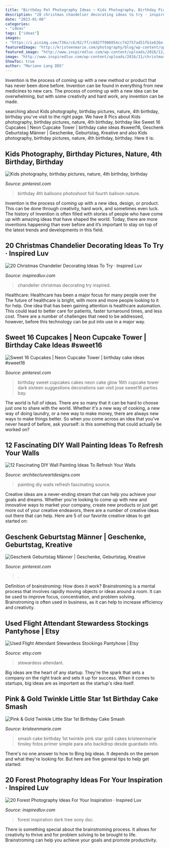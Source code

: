 ```yaml
---
title: "Birthday Pet Photography Ideas ~ Kids Photography, Birthday Pictures, Nature, 4th Birthday, Birthday"
description: "20 christmas chandelier decorating ideas to try · inspired luv"
date: "2023-01-08"
categories:
- "ideas"
tags: ["ideas"]
images:
- "https://i.pinimg.com/736x/c6/82/ff/c682ff986054cc742757ad51fb1e626e--foil-balloons-kid-photography.jpg"
featuredImage: "http://kristeenmarie.com/photography/blog/wp-content/uploads/2017/02/2017-02-28_0002.jpg"
featured_image: "http://www.inspiredluv.com/wp-content/uploads/2016/12/forest_tree_dark_forest_photography.jpg"
image: "http://www.inspiredluv.com/wp-content/uploads/2016/11/christmas-chandelier-idea.jpg"
ShowToc: true
author: "Mariane Lang DDS"
---
```



Invention is the process of coming up with a new method or product that has never been done before. Invention can be found in everything from new medicines to new cars. The process of coming up with a new idea can be overwhelming, but with some creativity and hard work, any invention can be made.

	

		
searching about Kids photography, birthday pictures, nature, 4th birthday, birthday you've visit to the right page. We have 8 Pics about Kids photography, birthday pictures, nature, 4th birthday, birthday like Sweet 16 Cupcakes | Neon Cupcake Tower | birthday cake ideas #sweet16, Geschenk Geburtstag Männer | Geschenke, Geburtstag, Kreative and also Kids photography, birthday pictures, nature, 4th birthday, birthday. Here it is:
		
    
## Kids Photography, Birthday Pictures, Nature, 4th Birthday, Birthday

<img loading=lazy src="https://i.pinimg.com/736x/c6/82/ff/c682ff986054cc742757ad51fb1e626e--foil-balloons-kid-photography.jpg" onerror="this.onerror=null;this.src='https://tse1.mm.bing.net/th?id=OIP._2U7_CSvbRADb920TQNLhwHaLJ&amp;pid=15.1';" alt="Kids photography, birthday pictures, nature, 4th birthday, birthday">

_Source: pinterest.com_

>birthday 4th balloons photoshoot foil fourth balloon nature. 

	

Invention is the process of coming up with a new idea, design, or product. This can be done through creativity, hard work, and sometimes even luck. The history of Invention is often filled with stories of people who have come up with amazing ideas that have shaped the world. Today, there are more inventions happening than ever before and it’s important to stay on top of the latest trends and developments in this field.

    
## 20 Christmas Chandelier Decorating Ideas To Try · Inspired Luv

<img loading=lazy src="http://www.inspiredluv.com/wp-content/uploads/2016/11/christmas-chandelier-idea.jpg" onerror="this.onerror=null;this.src='https://tse2.mm.bing.net/th?id=OIP.wch1J08IEBYmfacn4ltH-gHaJ4&amp;pid=15.1';" alt="20 Christmas Chandelier Decorating Ideas To Try · Inspired Luv">

_Source: inspiredluv.com_

>chandelier christmas decorating try inspired. 

	

Healthcare: Healthcare has been a major focus for many people over the
The future of healthcare is bright, with more and more people looking to it for help. One idea that has been gaining attention is healthcare automation. This could lead to better care for patients, faster turnaround times, and less cost. There are a number of challenges that need to be addressed, however, before this technology can be put into use in a major way.

    
## Sweet 16 Cupcakes | Neon Cupcake Tower | Birthday Cake Ideas #sweet16

<img loading=lazy src="https://i.pinimg.com/736x/33/d5/92/33d5925779108fbf84956258aab6d387.jpg" onerror="this.onerror=null;this.src='https://tse4.mm.bing.net/th?id=OIP.4mr7jvc00xThktcSFIC6iwHaLw&amp;pid=15.1';" alt="Sweet 16 Cupcakes | Neon Cupcake Tower | birthday cake ideas #sweet16">

_Source: pinterest.com_

>birthday sweet cupcakes cakes neon cake glow 16th cupcake tower dark sixteen suggestions decorations san visit jose sweet16 parties bay. 

	

The world is full of ideas. There are so many that it can be hard to choose just one to share with the world. Whether it's a new way of cooking, a new way of doing laundry, or a new way to make money, there are always new ways to make things better. So when you come across an idea that you've never heard of before, ask yourself: is this something that could actually be worked on?

    
## 12 Fascinating DIY Wall Painting Ideas To Refresh Your Walls

<img loading=lazy src="https://www.architectureartdesigns.com/wp-content/uploads/2015/06/713-630x945.jpg" onerror="this.onerror=null;this.src='https://tse1.mm.bing.net/th?id=OIP.e3HIOSilWXy3kgMj5ARM4wHaLH&amp;pid=15.1';" alt="12 Fascinating DIY Wall Painting Ideas To Refresh Your Walls">

_Source: architectureartdesigns.com_

>painting diy walls refresh fascinating source. 

	

Creative ideas are a never-ending stream that can help you achieve your goals and dreams. Whether you're looking to come up with new and innovative ways to market your company, create new products or just get more out of your creative endeavors, there are a number of creative ideas out there that can help. Here are 5 of our favorite creative ideas to get started on: 

    
## Geschenk Geburtstag Männer | Geschenke, Geburtstag, Kreative

<img loading=lazy src="https://i.pinimg.com/736x/01/4c/7e/014c7e4f2ee3b57f2012a54e5b740dd6.jpg" onerror="this.onerror=null;this.src='https://tse3.mm.bing.net/th?id=OIP.EF47DXjn20roFVNZrjbt4AHaJ3&amp;pid=15.1';" alt="Geschenk Geburtstag Männer | Geschenke, Geburtstag, Kreative">

_Source: pinterest.com_

>. 

	

Definition of brainstroming: How does it work?
Brainstroming is a mental process that involves rapidly moving objects or ideas around a room. It can be used to improve focus, concentration, and problem solving. Brainstroming is often used in business, as it can help to increase efficiency and creativity.

    
## Used Flight Attendant Stewardess Stockings Pantyhose | Etsy

<img loading=lazy src="https://i.etsystatic.com/28723701/r/il/b94072/3025316859/il_1588xN.3025316859_7qal.jpg" onerror="this.onerror=null;this.src='https://tse3.mm.bing.net/th?id=OIP.CWIsEE7-HL0yc73bhxL0ZAHaJ3&amp;pid=15.1';" alt="Used Flight Attendant Stewardess Stockings Pantyhose | Etsy">

_Source: etsy.com_

>stewardess attendant. 

	

Big ideas are the heart of any startup. They're the spark that sets a company on the right track and sets it up for success. When it comes to startups, big ideas are as important as the startup's idea itself. 

    
## Pink &amp; Gold Twinkle Little Star 1st Birthday Cake Smash

<img loading=lazy src="http://kristeenmarie.com/photography/blog/wp-content/uploads/2017/02/2017-02-28_0002.jpg" onerror="this.onerror=null;this.src='https://tse1.mm.bing.net/th?id=OIP.RVpVj5NH-5TOLLeJRQD8kwHaPx&amp;pid=15.1';" alt="Pink &amp; Gold Twinkle Little Star 1st Birthday Cake Smash">

_Source: kristeenmarie.com_

>smash cake birthday 1st twinkle pink star gold cakes kristeenmarie tinsley fotos primer simple para año backdrop desde guardado info. 

	

There's no one answer to how to Bing big ideas. It depends on the person and what they're looking for. But here are five general tips to help get started: 

    
## 20 Forest Photography Ideas For Your Inspiration · Inspired Luv

<img loading=lazy src="http://www.inspiredluv.com/wp-content/uploads/2016/12/forest_tree_dark_forest_photography.jpg" onerror="this.onerror=null;this.src='https://tse2.mm.bing.net/th?id=OIP.l6n_PpBvzvcaH6YMIGN73QHaNK&amp;pid=15.1';" alt="20 Forest Photography Ideas For Your Inspiration · Inspired Luv">

_Source: inspiredluv.com_

>forest inspiration dark tree sony dsc. 

	

There is something special about the brainstroming process. It allows for creativity to thrive and for problem solving to be brought to life. Brainstroming can help you achieve your goals and promote productivity.

